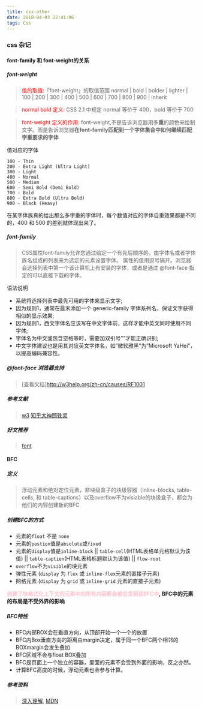 ```yaml
---
title: css-other
date: 2018-04-03 22:41:06
tags: Css
---
```

### css 杂记
#### font-family 和 font-weight的关系
##### font-weight
> <font color="red">值的取值:</font>「font-weight」的取值范围 normal | bold | bolder | lighter | 100 | 200 | 300 | 400 | 500 | 600 | 700 | 800 | 900 | inherit

> <font color="red">normal bold 定义: </font>CSS 2.1 中规定 normal 等价于 400，bold 等价于 700

> <font color="red">font-weight 定义的作用:</font> font-weight,不是告诉浏览器用多**重**的颜色来绘制文字。而是告诉浏览器**在font-family匹配到一个字体集合中如何继续匹配字重要求的字体**

值对应的字体
```
100 - Thin
200 - Extra Light (Ultra Light)
300 - Light
400 - Normal
500 - Medium
600 - Semi Bold (Demi Bold)
700 - Bold
800 - Extra Bold (Ultra Bold)
900 - Black (Heavy)
```
在某字体族真的给出那么多字重的字体时，每个数值对应的字体自重效果都是不同的，400 和 500 的差别就体现出来了。

##### font-family
> CSS属性font-family允许您通过给定一个有先后顺序的，由字体名或者字体族名组成的列表来为选定的元素设置字体。 属性的值用逗号隔开。浏览器会选择列表中第一个该计算机上有安装的字体，或者是通过 @font-face 指定的可以直接下载的字体。

语法说明
* 系统将选择列表中最先可用的字体来显示文字;
* 因为规则1，通常在最末添加一个 generic-family 字体系列名，保证文字获得相似的显示效果;
* 因为规则1，西文字体名应该写在中文字体前，这样才能中英文同时使用不同字体;
* 字体名为中文或包含空格等时，需要加双引号””才能正确识别;
* 中文字体建议也是用其对应英文字体名，如”微软雅黑”为”Microsoft YaHei”，以提高编码兼容性。

##### @font-face 浏览器支持
> [查看文档]http://w3help.org/zh-cn/causes/RF1001

##### 参考文献
> [w3](https://www.w3.org/TR/css-fonts-3/#font-weight-prop)
  [知乎大神顾轶灵](https://www.zhihu.com/question/20352846)

##### 好文推荐
> [font](http://justineo.github.io/slideshows/font/#/)

#### BFC
##### 定义
> 浮动元素和绝对定位元素，非块级盒子的块级容器（inline-blocks, table-cells, 和 table-captions）以及overflow不为visiable的块级盒子，都会为他们的内容创建新的BFC

##### 创建BFC的方式
* 元素的`float` 不是 `none`
* 元素的`postion`值是`absolute`或`fixed`
* 元素的`display`值是`inline-block` || `table-cell`(HTML表格单元格默认为该值) || `table-caption`(HTML表格标题默认为该值) || `flow-root`
* `overflow`不为`visible`的块元素
* 弹性元素 (`display` 为 `flex` 或 `inline-flex`元素的直接子元素)
* 网格元素 (`display` 为 `grid` 或 `inline-grid` 元素的直接子元素)

**<font color="pink">创建了块格式化上下文的元素中的所有内容都会被包含到该BFC中</font>, <font>BFC中的元素的布局是不受外界的影响</font>**

##### BFC特性
* BFC内部BOX会在垂直方向，从顶部开始一个一个的放置
* BFC内Box垂直方向的距离由margin决定，属于同一个BFC两个相邻的BOXmargin会发生叠加
* BFC区域不会与float BOX叠加
* BFC是页面上一个独立的容器，里面的元素不会受到外面的影响，反之亦然。
* 计算BFC高度的时候，浮动元素也会参与计算。

##### 参考资料
> [深入理解](https://www.w3cplus.com/css/understanding-bfc-and-margin-collapse.html), [MDN](https://developer.mozilla.org/zh-CN/docs/Web/Guide/CSS/Block_formatting_context)